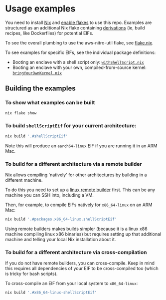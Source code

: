 # Usage examples

You need to install [Nix](https://nixos.org/) and [enable flakes](https://nixos.wiki/wiki/Flakes) to use this repo.
Examples are structured as an additional Nix flake containing [derivations](https://zero-to-nix.com/concepts/derivations) (ie, build recipes, like Dockerfiles) for potential EIFs.

To see the overall plumbing to use the aws-nitro-util flake, see [flake.nix](./flake.nix).

To see examples for specific EIFs, see the individual package definitions:

- Booting an enclave with a shell script only: [`withShellScript.nix`](./withShellScript.nix)
- Booting an enclave with your own, compiled-from-source kernel: [`bringYourOwnKernel.nix`](./bringYourOwnKernel.nix)

## Building the examples

### To show what examples can be built

```bash
nix flake show
```

### To build `shellScriptEif` for your current architecture:
```bash
nix build '.#shellScriptEif'
```
Note this will produce an `aarch64-linux` EIF if you are running it in an ARM Mac.


### To build for a different architecture via a remote builder
Nix allows compiling 'natively' for other architectures by building in a different machine.

To do this you need to set up a [linux remote builder](https://nix.dev/manual/nix/2.18/advanced-topics/distributed-builds) first.
This can be any machine you can SSH into, including a VM.

Then, for example, to compile EIFs natively for `x86_64-linux` on an ARM Mac:
```bash
nix build '.#packages.x86_64-linux.shellScriptEif'
```

Using remote builders makes builds simpler (because it is a linux x86 machine compiling linux x86 binaries) but requires setting
up that additional machine and telling your local Nix installation about it.

### To build for a different architecture via cross-compilation

If you do not have remote builders, you can cross-compile. Keep in mind this requires all dependencies
of your EIF to be cross-compiled too (which is tricky for bash scripts).


To cross-compile an EIF from your local system
to `x86_64-linux`:

```bash
nix build '.#x86_64-linux-shellScriptEif'
```
